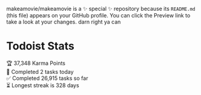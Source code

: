 makeamovie/makeamovie is a ✨ special ✨ repository because its `README.md` (this file) appears on your GitHub profile.
You can click the Preview link to take a look at your changes. darn right ya can

# Todoist Stats

<!-- TODO-IST:START -->
🏆  37,348 Karma Points           
🌸  Completed 2 tasks today           
✅  Completed 26,915 tasks so far           
⏳  Longest streak is 328 days
<!-- TODO-IST:END -->